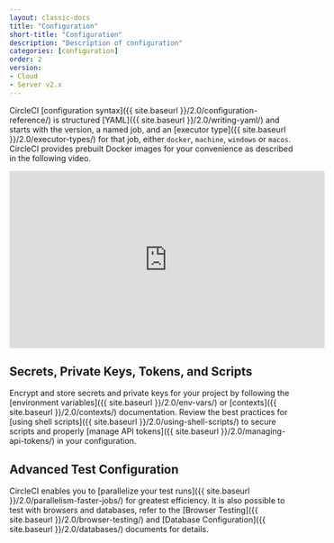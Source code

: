 ```yaml
---
layout: classic-docs
title: "Configuration"
short-title: "Configuration"
description: "Description of configuration"
categories: [configuration]
order: 2
version:
- Cloud
- Server v2.x
---
```


CircleCI [configuration syntax]({{ site.baseurl }}/2.0/configuration-reference/) is structured [YAML]({{ site.baseurl }}/2.0/writing-yaml/) and starts with the version, a named job, and
an [executor type]({{ site.baseurl }}/2.0/executor-types/) for that job, either `docker`, `machine`, `windows` or `macos`. CircleCI provides prebuilt Docker images for your convenience as described in the following video.

<div class="video-wrapper">
<iframe width="560" height="315" src="https://www.youtube.com/embed/PgIwBzXBn7M" frameborder="0" allow="autoplay; encrypted-media" allowfullscreen></iframe>
</div>

## Secrets, Private Keys, Tokens, and Scripts

Encrypt and store secrets and private keys for your project by following the [environment variables]({{ site.baseurl }}/2.0/env-vars/) or [contexts]({{ site.baseurl }}/2.0/contexts/) documentation. Review the best practices for [using shell scripts]({{ site.baseurl }}/2.0/using-shell-scripts/) to secure scripts and properly [manage API tokens]({{ site.baseurl }}/2.0/managing-api-tokens/) in your configuration.  

## Advanced Test Configuration

CircleCI enables you to [parallelize your test runs]({{ site.baseurl }}/2.0/parallelism-faster-jobs/) for greatest efficiency. It is also possible to test with browsers and databases, refer to the [Browser Testing]({{ site.baseurl }}/2.0/browser-testing/) and [Database Configuration]({{ site.baseurl }}/2.0/databases/) documents for details.
